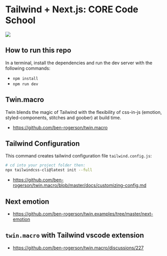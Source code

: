 # Tailwind + Next.js: CORE Code School

![](https://api-cabled.app.faable.com/screenshot?url=https://core-brand-cards.app.faable.com/?title=Tailwind%20and%20Next.js)

## How to run this repo

In a terminal, install the dependencies and run the dev server with the following commands:

- `npm install`
- `npm run dev`

## Twin.macro

Twin blends the magic of Tailwind with the flexibility of css-in-js (emotion, styled-components, stitches and goober) at build time.

- https://github.com/ben-rogerson/twin.macro

## Tailwind Configuration

This command creates tailwind configuration file `tailwind.config.js`:

```bash
# cd into your project folder then:
npx tailwindcss-cli@latest init --full
```

- https://github.com/ben-rogerson/twin.macro/blob/master/docs/customizing-config.md

## Next emotion

- https://github.com/ben-rogerson/twin.examples/tree/master/next-emotion

## `twin.macro` with Tailwind vscode extension

- https://github.com/ben-rogerson/twin.macro/discussions/227
